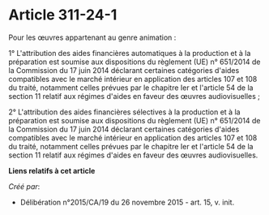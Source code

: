 # Article 311-24-1

Pour les œuvres appartenant au genre animation :

1° L'attribution des aides financières automatiques à la production et à la préparation est soumise aux dispositions du
règlement (UE) n° 651/2014 de la Commission du 17 juin 2014 déclarant certaines catégories d'aides compatibles avec le marché
intérieur en application des articles 107 et 108 du traité, notamment celles prévues par le chapitre Ier et l'article 54 de
la section 11 relatif aux régimes d'aides en faveur des œuvres audiovisuelles ;

2° L'attribution des aides financières sélectives à la production et à la préparation est soumise aux dispositions du
règlement (UE) n° 651/2014 de la Commission du 17 juin 2014 déclarant certaines catégories d'aides compatibles avec le marché
intérieur en application des articles 107 et 108 du traité, notamment celles prévues par le chapitre Ier et l'article 54 de
la section 11 relatif aux régimes d'aides en faveur des œuvres audiovisuelles.

**Liens relatifs à cet article**

_Créé par_:

  - Délibération n°2015/CA/19 du 26 novembre 2015 - art. 15, v. init.
